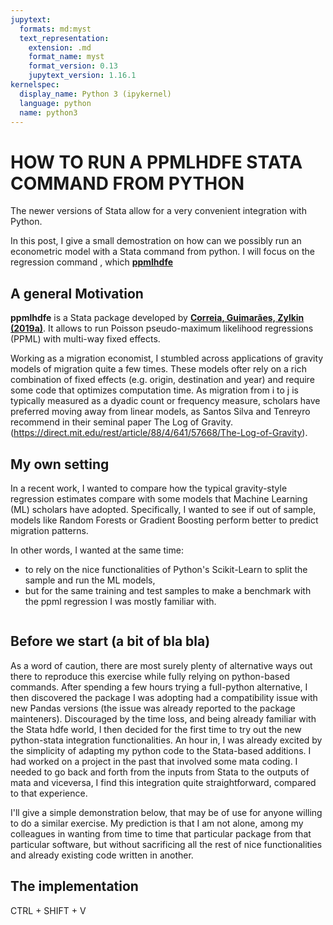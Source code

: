 ```yaml
---
jupytext:
  formats: md:myst
  text_representation:
    extension: .md
    format_name: myst
    format_version: 0.13
    jupytext_version: 1.16.1
kernelspec:
  display_name: Python 3 (ipykernel)
  language: python
  name: python3
---
```


# HOW TO RUN A PPMLHDFE STATA COMMAND FROM PYTHON


The newer versions of Stata allow for a very convenient integration with Python.

In this post, I give a small demostration on how can we possibly run an econometric model with a Stata command from python. 
I will focus on the regression command , which  __[**ppmlhdfe**](https://scorreia.com/software/ppmlhdfe/)__



## A general Motivation
**ppmlhdfe** is a Stata package developed by __[Correia, Guimarães, Zylkin (2019a)](https://arxiv.org/abs/1903.01633)__. It allows to run Poisson pseudo-maximum likelihood regressions (PPML) with multi-way fixed effects.

Working as a migration economist, I stumbled across applications of gravity models of migration quite a few times. 
These models ofter rely on a rich combination of fixed effects (e.g. origin, destination and year) and require some code that optimizes computation time.
As migration from i to j is typically measured as a dyadic count or frequency measure, scholars have preferred moving away from linear models, as Santos Silva and Tenreyro recommend in their seminal paper The Log of Gravity. (https://direct.mit.edu/rest/article/88/4/641/57668/The-Log-of-Gravity).



## My own setting
In a recent work, I wanted to compare how the typical gravity-style regression estimates compare with some models that Machine Learning (ML) scholars have adopted.
Specifically, I wanted to see if out of sample, models like Random Forests or Gradient Boosting perform better to predict migration patterns.


In other words, I wanted at the same time:

 - to rely on the nice functionalities of Python's Scikit-Learn to split the sample and run the ML models, 
 - but for the same training and test samples to make a benchmark with the ppml regression I was mostly familiar with.


```{code-cell} ipython3

```

## Before we start (a bit of bla bla)

As a word of caution, there are most surely plenty of alternative ways out there to reproduce this exercise while fully relying on python-based commands. After spending a few hours trying a full-python alternative, I then discovered the package I was adopting had a compatibility issue with new Pandas versions (the issue was already reported to the package mainteners).
Discouraged by the time loss, and being already familiar with the Stata hdfe world, I then decided for the first time to try out the new python-stata integration functionalities. 
An hour in, I was already excited by the simplicity of adapting my python code to the Stata-based additions.
I had worked on a project in the past that involved some mata coding. I needed to go back and forth from the inputs from Stata to the outputs of mata and viceversa, I find this integration quite straightforward, compared to that experience.

I'll give a simple demonstration below, that may be of use for anyone willing to do a similar exercise. My prediction is that I am not alone, among my colleagues in wanting from time to time that particular package from that particular software, but without sacrificing all the rest of nice functionalities and already existing code written in another.

## The implementation

 CTRL + SHIFT + V